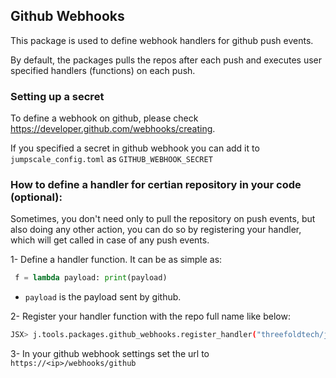 ## Github Webhooks

This package is used to define webhook handlers for github push events.

By default, the packages pulls the repos after each push and executes user specified handlers (functions) on each push.

### Setting up a secret
To define a webhook on github, please check https://developer.github.com/webhooks/creating.

If you specified a secret in github webhook you can add it to ```jumpscale_config.toml``` as ```GITHUB_WEBHOOK_SECRET```

### How to define a handler for certian repository in your code (optional):
Sometimes, you don't need only to pull the repository on push events, but also doing any other action, you can do so by registering your handler, which will get called in case of any push events.

1- Define a handler function. It can be as simple as: 
```python
 f = lambda payload: print(payload)
```
- ```payload``` is the payload sent by github.

2- Register your handler function with the repo full name like below:
```bash
JSX> j.tools.packages.github_webhooks.register_handler("threefoldtech/jumpscaleX_core", f)
```

3- In your github webhook settings set the url to ```https://<ip>/webhooks/github```
